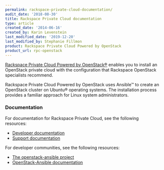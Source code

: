 ```yaml
---
permalink: rackspace-private-cloud-documentation/
audit_date: '2018-08-30'
title: Rackspace Private Cloud documentation
type: article
created_date: '2014-06-16'
created_by: Karin Levenstein
last_modified_date: '2019-12-20'
last_modified_by: Stephanie Fillmon
product: Rackspace Private Cloud Powered by OpenStack
product_url: rpc-openstack
---
```


[Rackspace Private Cloud Powered by
OpenStack&reg;](https://www.rackspace.com/cloud/private/openstack)
enables you to install an OpenStack private cloud with the configuration that
Rackspace OpenStack specialists recommend.

Rackspace Private Cloud Powered by OpenStack uses Ansible&trade; to create an
OpenStack cluster on Ubuntu&reg; operating systems. The installation process provides
a familiar approach for Linux system administrators.

### Documentation

For documentation for Rackspace Private Cloud, see the following resources:

- [Developer
  documentation](https://docs.rackspace.com/docs/#docs-private-cloud)
- [Support documentation](/support/how-to/rpc-openstack)

For developer communities, see the following resources:

- [The openstack-ansible project](https://launchpad.net/openstack-ansible)
- [OpenStack-Ansible
  documentation](https://docs.openstack.org/developer/openstack-ansible/developer-docs/index.html)
